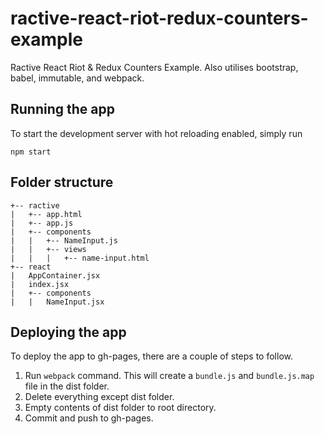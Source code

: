 # ractive-react-riot-redux-counters-example

Ractive React Riot & Redux Counters Example. Also utilises bootstrap, babel, immutable, and webpack.

## Running the app

To start the development server with hot reloading enabled, simply run

```
npm start
```

## Folder structure

	+-- ractive
	|	+-- app.html
	|	+-- app.js
	|	+-- components
	|	|	+-- NameInput.js
	|	|	+-- views
	|	|	|	+-- name-input.html
	+-- react
	|	AppContainer.jsx
	|	index.jsx
	|	+-- components
	|	|	NameInput.jsx

## Deploying the app

To deploy the app to gh-pages, there are a couple of steps to follow.

1. Run `webpack` command. This will create a `bundle.js` and `bundle.js.map` file in the dist folder.
2. Delete everything except dist folder.
3. Empty contents of dist folder to root directory.
4. Commit and push to gh-pages.

